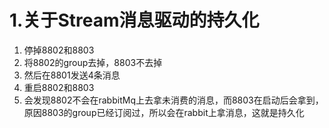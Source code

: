 # 1.关于Stream消息驱动的持久化
1. 停掉8802和8803
2. 将8802的group去掉，8803不去掉
3. 然后在8801发送4条消息
4. 重启8802和8803
5. 会发现8802不会在rabbitMq上去拿未消费的消息，而8803在启动后会拿到，原因8803的group已经订阅过，所以会在rabbit上拿消息，这就是持久化